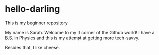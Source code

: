 # hello-darling

This is my beginner repository

My name is Sarah. Welcome to my lil corner of the Github world! I have a B.S. in Physics and this is my attempt at getting more tech-savvy. 

Besides that, I like cheese.
